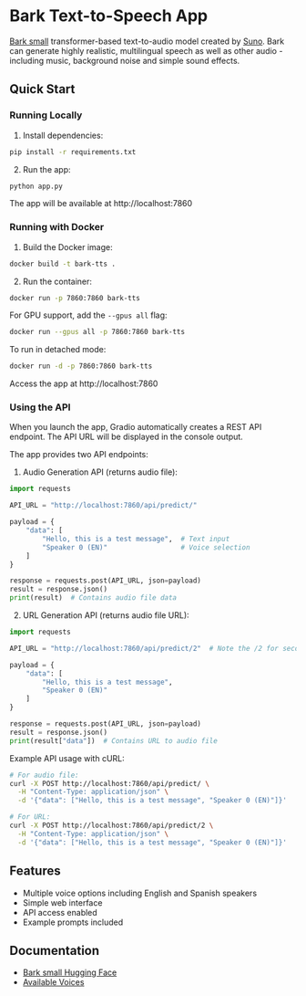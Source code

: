# Bark Text-to-Speech App

[Bark small](https://github.com/suno-ai/bark) transformer-based text-to-audio model created by [Suno](https://suno.com/). Bark can generate highly realistic, multilingual speech as well as other audio - including music, background noise and simple sound effects.

## Quick Start

### Running Locally

1. Install dependencies:
```bash
pip install -r requirements.txt
```

2. Run the app:
```bash
python app.py
```

The app will be available at http://localhost:7860

### Running with Docker

1. Build the Docker image:
```bash
docker build -t bark-tts .
```

2. Run the container:
```bash
docker run -p 7860:7860 bark-tts
```

For GPU support, add the `--gpus all` flag:
```bash
docker run --gpus all -p 7860:7860 bark-tts
```

To run in detached mode:
```bash
docker run -d -p 7860:7860 bark-tts
```

Access the app at http://localhost:7860

### Using the API

When you launch the app, Gradio automatically creates a REST API endpoint. The API URL will be displayed in the console output.

The app provides two API endpoints:

1. Audio Generation API (returns audio file):
```python
import requests

API_URL = "http://localhost:7860/api/predict/"

payload = {
    "data": [
        "Hello, this is a test message",  # Text input
        "Speaker 0 (EN)"                  # Voice selection
    ]
}

response = requests.post(API_URL, json=payload)
result = response.json()
print(result)  # Contains audio file data
```

2. URL Generation API (returns audio file URL):
```python
import requests

API_URL = "http://localhost:7860/api/predict/2"  # Note the /2 for second interface

payload = {
    "data": [
        "Hello, this is a test message",
        "Speaker 0 (EN)"
    ]
}

response = requests.post(API_URL, json=payload)
result = response.json()
print(result["data"])  # Contains URL to audio file
```

Example API usage with cURL:
```bash
# For audio file:
curl -X POST http://localhost:7860/api/predict/ \
  -H "Content-Type: application/json" \
  -d '{"data": ["Hello, this is a test message", "Speaker 0 (EN)"]}'

# For URL:
curl -X POST http://localhost:7860/api/predict/2 \
  -H "Content-Type: application/json" \
  -d '{"data": ["Hello, this is a test message", "Speaker 0 (EN)"]}'
```

## Features

- Multiple voice options including English and Spanish speakers
- Simple web interface
- API access enabled
- Example prompts included

## Documentation

- [Bark small Hugging Face](https://huggingface.co/suno/bark-small)
- [Available Voices](https://suno-ai.notion.site/8b8e8749ed514b0cbf3f699013548683)


